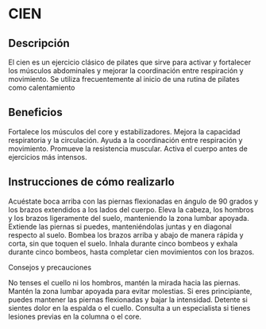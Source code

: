 # CIEN

## Descripción

El cien es un ejercicio clásico de pilates que sirve para activar y fortalecer los músculos abdominales y mejorar la coordinación entre respiración y movimiento. Se utiliza frecuentemente al inicio de una rutina de pilates como calentamiento

## Beneficios

Fortalece los músculos del core y estabilizadores.
Mejora la capacidad respiratoria y la circulación.
Ayuda a la coordinación entre respiración y movimiento.
Promueve la resistencia muscular.
Activa el cuerpo antes de ejercicios más intensos.

## Instrucciones de cómo realizarlo

Acuéstate boca arriba con las piernas flexionadas en ángulo de 90 grados y los brazos extendidos a los lados del cuerpo.
Eleva la cabeza, los hombros y los brazos ligeramente del suelo, manteniendo la zona lumbar apoyada.
Extiende las piernas si puedes, manteniéndolas juntas y en diagonal respecto al suelo.
Bombea los brazos arriba y abajo de manera rápida y corta, sin que toquen el suelo.
Inhala durante cinco bombeos y exhala durante cinco bombeos, hasta completar cien movimientos con los brazos.

Consejos y precauciones

No tenses el cuello ni los hombros, mantén la mirada hacia las piernas.
Mantén la zona lumbar apoyada para evitar molestias.
Si eres principiante, puedes mantener las piernas flexionadas y bajar la intensidad.
Detente si sientes dolor en la espalda o el cuello.
Consulta a un especialista si tienes lesiones previas en la columna o el core.

